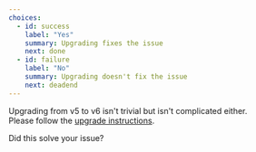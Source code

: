 ```yaml
---
choices:
  - id: success
    label: "Yes"
    summary: Upgrading fixes the issue
    next: done
  - id: failure
    label: "No"
    summary: Upgrading doesn't fix the issue
    next: deadend
---
```


Upgrading from v5 to v6 isn't trivial but isn't complicated either.  
Please follow the [upgrade instructions](/v6/doc/upgrade/).

Did this solve your issue?